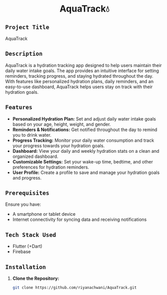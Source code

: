 <h1 align="center">
  <a href="# AquaTrack"></a>
   AquaTrack💧
</h1>

## `Project Title`
AquaTrack

## `Description`
AquaTrack is a hydration tracking app designed to help users maintain their daily water intake goals. The app provides an intuitive interface for setting reminders, tracking progress, and staying hydrated throughout the day. With features like personalized hydration plans, daily reminders, and an easy-to-use dashboard, AquaTrack helps users stay on track with their hydration goals.

## `Features`
- **Personalized Hydration Plan:** Set and adjust daily water intake goals based on your age, height, weight, and gender.
- **Reminders & Notifications:** Get notified throughout the day to remind you to drink water.
- **Progress Tracking:** Monitor your daily water consumption and track your progress towards your hydration goals.
- **Dashboard:** View your daily and weekly hydration stats on a clean and organized dashboard.
- **Customizable Settings:** Set your wake-up time, bedtime, and other preferences for hydration reminders.
- **User Profile:** Create a profile to save and manage your hydration goals and progress.

## `Prerequisites`
Ensure you have:
- A smartphone or tablet device
- Internet connectivity for syncing data and receiving notifications

## `Tech Stack Used`
- Flutter (+Dart)
- Firebase

## `Installation`
1. **Clone the Repository:**
   ```bash
   git clone https://github.com/riyanachwani/AquaTrack.git
